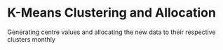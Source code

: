 # K-Means Clustering and Allocation
Generating centre values and allocating the new data to their respective clusters monthly
